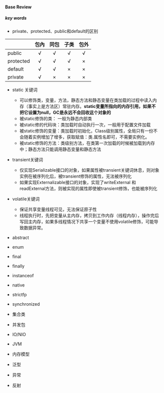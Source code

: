 #### Base Review



##### key words

* private、protected、public和default的区别

|           | 包內  | 同包  | 子类   |  包外 |  
| :------   |:-----:|:-----:|:-----:|:-----:|     
| public    | √     | √     | √     | √     | 
| protected | √     | √     | √     | ×     |
| default   | √     | √     | ×     | ×     |
| private   | √     | ×     | ×     | ×     |

* static 关键词
    * 可以修饰类，变量，方法，静态方法和静态变量在类加载的过程中读入内存（事实上是方法区）常驻内存。**static变量所指向的内存引用，如果不把它设置为null，GC是永远不会回收这个对象的**
    * 被static修饰的类： 一般为静态内部类
    * 被static修的代码块：类加载时自动执行一次，一般用于配置文件加载
    * 被static修饰的变量：类加载时初始化，Class级别属性，全局只有一份不会随着实例增加了增多，获取赋值：类.属性名即可，不需要实例化。
    * 被static修饰的方法：类级别方法，在类第一次加载的时候被加载到内存中；静态方法只能调用静态变量和静态方法


* transient关键词
    * 仅实现Serializable接口的对象，如果属性被transient关键词休息，则对象实例在被序列化后，被transient修饰的属性，无法被序列化
    * 如果实现Externalizable接口的对象，实现了writeExternal 和 readExternal方法，则被实现的属性即使被transient修饰，也能被序列化
    
* volatile关键词
    * 保证共享变量线程可见，无法保证原子性
    * 线程执行时，先把变量从主内存，拷贝到工作内存（线程内存），操作完后写回主内存，如果多线程情况下共享一个变量不使用volatile修饰，可能导致数据异常。


* abstract
* enum
* final
* finally
* instanceof
* native
* strictfp
* synchronized


* 集合类
* 并发包
* IO/NIO
* JVM
* 内存模型
* 泛型
* 异常
* 反射

